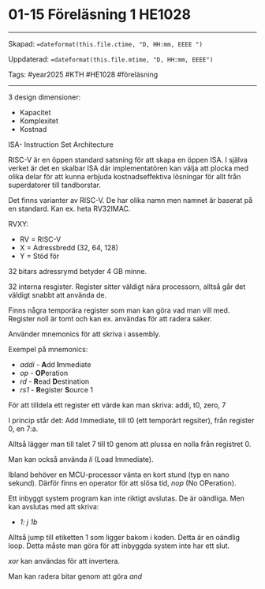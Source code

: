 # 01-15 Föreläsning 1 HE1028

---

Skapad: `=dateformat(this.file.ctime, "D, HH:mm, EEEE ")`

Uppdaterad: `=dateformat(this.file.mtime, "D, HH:mm, EEEE")`

Tags: #year2025 #KTH #HE1028 #föreläsning

---

3 design dimensioner:

- Kapacitet
- Komplexitet
- Kostnad

ISA- Instruction Set Architecture

RISC-V är en öppen standard satsning för att skapa en öppen ISA. I själva verket är det en skalbar ISA där implementatören kan välja att plocka med olika delar för att kunna erbjuda kostnadseffektiva lösningar för allt från superdatorer till tandborstar.

Det finns varianter av RISC-V. De har olika namn men namnet är baserat på en standard. Kan ex. heta RV32IMAC.

RVXY:
- RV = RISC-V
- X = Adressbredd (32, 64, 128)
- Y = Stöd för

32 bitars adressrymd betyder 4 GB minne.

32 interna resgister. Register sitter väldigt nära processorn, alltså går det väldigt snabbt att använda de.

Finns några temporära register som man kan göra vad man vill med. Register noll är tomt och kan ex. användas för att radera saker.

Använder mnemonics för att skriva i assembly.

Exempel på mnemonics:

- *addi* - **A**dd **I**mmediate
- *op* - **OP**eration
- *rd* - **R**ead **D**estination
- *rs1* - **R**egister **S**ource 1

För att tilldela ett register ett värde kan man skriva:
addi, t0, zero, 7

I princip står det:
Add Immediate, till t0 (ett temporärt regsiter), från register 0, en 7:a.

Alltså lägger man till talet 7 till t0 genom att plussa en nolla från registret 0.

Man kan också använda *li* (Load Immediate).

Ibland behöver en MCU-processor vänta en kort stund (typ en nano sekund). Därför finns en operator för att slösa tid, *nop* (No OPeration).

Ett inbyggt system program kan inte riktigt avslutas. De är oändliga. Men kan avslutas med att skriva:

- *1: j 1b*

Alltså jump till etiketten 1 som ligger bakom i koden. Detta är en oändlig loop. Detta måste man göra för att inbyggda system inte har ett slut.

*xor* kan användas för att invertera.

Man kan radera bitar genom att göra *and*
